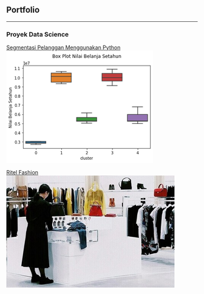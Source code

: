 ## Portfolio

---

### Proyek Data Science 

[Segmentasi Pelanggan Menggunakan Python](/Customer_Segmentation_with_Python.md)  
<img src="Customer Segmentation with Python/7.png?raw=true"/>

[Ritel Fashion](/ritel-fashion.md)
<img src="ritel-fashion-thumbnail.jpg?raw=true"/>